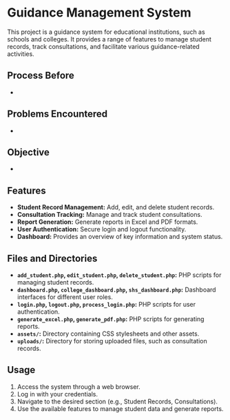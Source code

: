 # Guidance Management System

This project is a guidance system for educational institutions, such as schools and colleges. It provides a range of features to manage student records, track consultations, and facilitate various guidance-related activities.

## Process Before 

-

## Problems Encountered 

-

## Objective

- 

## Features

- **Student Record Management:** Add, edit, and delete student records.
- **Consultation Tracking:** Manage and track student consultations.
- **Report Generation:** Generate reports in Excel and PDF formats.
- **User Authentication:** Secure login and logout functionality.
- **Dashboard:** Provides an overview of key information and system status.

## Files and Directories

- **`add_student.php`, `edit_student.php`, `delete_student.php`:** PHP scripts for managing student records.
- **`dashboard.php`, `college_dashboard.php`, `shs_dashboard.php`:** Dashboard interfaces for different user roles.
- **`login.php`, `logout.php`, `process_login.php`:** PHP scripts for user authentication.
- **`generate_excel.php`, `generate_pdf.php`:** PHP scripts for generating reports.
- **`assets/`:** Directory containing CSS stylesheets and other assets.
- **`uploads/`:** Directory for storing uploaded files, such as consultation records.

## Usage

1.  Access the system through a web browser.
2.  Log in with your credentials.
3.  Navigate to the desired section (e.g., Student Records, Consultations).
4.  Use the available features to manage student data and generate reports.

